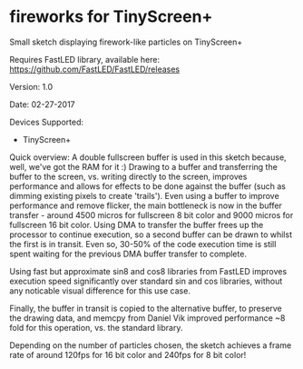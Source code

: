 # fireworks for TinyScreen+

Small sketch displaying firework-like particles on TinyScreen+

Requires FastLED library, available here: https://github.com/FastLED/FastLED/releases

Version: 1.0

Date: 02-27-2017

Devices Supported:
* TinyScreen+

Quick overview:
A double fullscreen buffer is used in this sketch because, well, we've got the RAM for it :) Drawing to a buffer and transferring the buffer to the screen, vs. writing directly to the screen, improves performance and allows for effects to be done against the buffer (such as dimming existing pixels to create 'trails'). Even using a buffer to improve performance and remove flicker, the main bottleneck is now in the buffer transfer - around 4500 micros for fullscreen 8 bit color and 9000 micros for fullscreen 16 bit color. Using DMA to transfer the buffer frees up the processor to continue execution, so a second buffer can be drawn to whilst the first is in transit. Even so, 30-50% of the code execution time is still spent waiting for the previous DMA buffer transfer to complete. 

Using fast but approximate sin8 and cos8 libraries from FastLED improves execution speed significantly over standard sin and cos libraries, without any noticable visual difference for this use case.

Finally, the buffer in transit is copied to the alternative buffer, to preserve the drawing data, and memcpy from Daniel Vik improved performance ~8 fold for this operation, vs. the standard library.

Depending on the number of particles chosen, the sketch achieves a frame rate of around 120fps for 16 bit color and 240fps for 8 bit color!